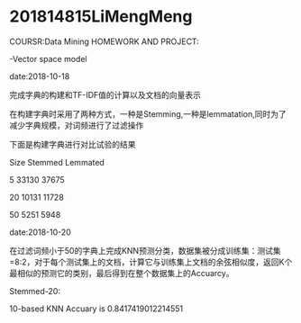 # 201814815LiMengMeng
COURSR:Data Mining 
HOMEWORK AND PROJECT:

-Vector space model

date:2018-10-18

完成字典的构建和TF-IDF值的计算以及文档的向量表示

在构建字典时采用了两种方式，一种是Stemming,一种是lemmatation,同时为了减少字典规模，对词频进行了过滤操作

下面是构建字典进行对比试验的结果

Size   Stemmed    Lemmated

5      33130      37675

20     10131      11728

50     5251       5948

date:2018-10-20

在过滤词频小于50的字典上完成KNN预测分类，数据集被分成训练集：测试集=8:2，对于每个测试集上的文档，计算它与训练集上文档的余弦相似度，返回K个最相似的预测它的类别，最后得到在整个数据集上的Accuarcy。

Stemmed-20:

10-based KNN Accuary is 0.8417419012214551

 
